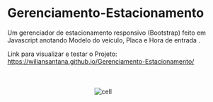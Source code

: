 # Gerenciamento-Estacionamento
Um gerenciador de estacionamento responsivo (Bootstrap) feito em Javascript anotando Modelo do veiculo, Placa e Hora de entrada .

Link para visualizar e testar o Projeto:
https://wiliansantana.github.io/Gerenciamento-Estacionamento/
<br><br><br><br>
&nbsp;&nbsp;&nbsp;&nbsp;&nbsp;&nbsp;&nbsp;&nbsp;&nbsp;&nbsp;&nbsp;&nbsp;&nbsp;&nbsp;&nbsp;&nbsp;&nbsp;&nbsp;&nbsp;&nbsp;&nbsp;&nbsp;&nbsp;&nbsp;&nbsp;&nbsp;&nbsp;&nbsp;&nbsp;&nbsp;&nbsp;&nbsp;&nbsp;&nbsp;&nbsp;&nbsp;&nbsp;&nbsp;&nbsp;&nbsp;&nbsp;&nbsp;&nbsp;&nbsp;&nbsp;&nbsp;&nbsp;&nbsp;&nbsp;&nbsp;![cell](https://user-images.githubusercontent.com/48594322/93284223-8d92dc80-f7a8-11ea-801d-3e545e4009ed.png)

